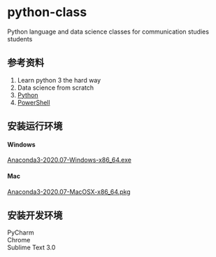 # python-class
Python language and data science classes for communication studies students

## 参考资料
1. Learn python 3 the hard way  
2. Data science from scratch
3. [Python](https://www.runoob.com/python3/python3-tutorial.html)
4. [PowerShell](https://docs.microsoft.com/zh-cn/powershell/)

## 安装运行环境
#### Windows
[Anaconda3-2020.07-Windows-x86_64.exe](https://mirrors.tuna.tsinghua.edu.cn/anaconda/archive/Anaconda3-2020.07-Windows-x86_64.exe)
#### Mac
[Anaconda3-2020.07-MacOSX-x86_64.pkg](https://mirrors.tuna.tsinghua.edu.cn/anaconda/archive/Anaconda3-2020.07-MacOSX-x86_64.pkg)

## 安装开发环境
PyCharm  
Chrome  
Sublime Text 3.0
